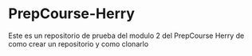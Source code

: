 # PrepCourse-Herry
Este es un repositorio de prueba del modulo 2 del PrepCourse Herry de como crear un repositorio y como clonarlo 
